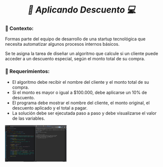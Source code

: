 **_<h1 align="center">:vulcan_salute: Aplicando Descuento :computer:</h1>_**

**<h3>:blue_book: Contexto:</h3>**

<p>Formas parte del equipo de desarrollo de una startup tecnológica que necesita automatizar algunos procesos internos básicos.</p>
<p>Se te asigna la tarea de diseñar un algoritmo que calcule si un cliente puede acceder a un descuento especial, según el monto total de su compra.</p>

**<h3>:green_book: Requerimientos:</h3>**

- El algoritmo debe recibir el nombre del cliente y el monto total de su compra.
- Si el monto es mayor o igual a $100.000, debe aplicarse un 10% de descuento.
- El programa debe mostrar el nombre del cliente, el monto original, el descuento aplicado y el total a pagar.
- La solución debe ser ejecutada paso a paso y debe visualizarse el valor de las variables.

<img src="./assets/img/codigo_y_terminal.png" alt="" style="width: 40%;"> <img src="./ejercicio_practico_2/img/ConectarWifiCasa_acceso_incorrecto.jpg" alt="" style="width: 40%;">
